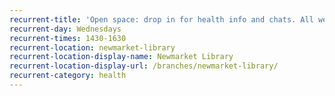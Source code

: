 ```yaml
---
recurrent-title: 'Open space: drop in for health info and chats. All welcome, free tea and coffee provided.'
recurrent-day: Wednesdays
recurrent-times: 1430-1630
recurrent-location: newmarket-library
recurrent-location-display-name: Newmarket Library
recurrent-location-display-url: /branches/newmarket-library/
recurrent-category: health
---
```


